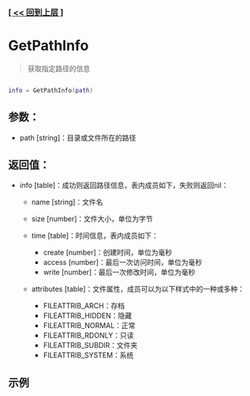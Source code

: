 ### [[ << 回到上层 ]](index.md)

# GetPathInfo

> 获取指定路径的信息

```lua

info = GetPathInfo(path)

```

## 参数：

+ path [string]：目录或文件所在的路径

## 返回值：

+ info [table]：成功则返回路径信息，表内成员如下，失败则返回nil：

    + name [string]：文件名
    + size [number]：文件大小，单位为字节
    + time [table]：时间信息，表内成员如下：

        + create [number]：创建时间，单位为毫秒
        + access [number]：最后一次访问时间，单位为毫秒
        + write [number]：最后一次修改时间，单位为毫秒

    + attributes [table]：文件属性，成员可以为以下样式中的一种或多种：

        + FILEATTRIB_ARCH：存档
        + FILEATTRIB_HIDDEN：隐藏
        + FILEATTRIB_NORMAL：正常
        + FILEATTRIB_RDONLY：只读
        + FILEATTRIB_SUBDIR：文件夹
        + FILEATTRIB_SYSTEM：系统

## 示例

```lua

```